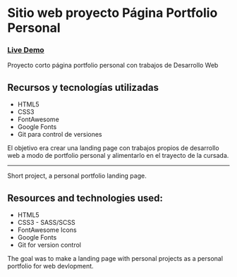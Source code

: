 # Sitio web proyecto Página Portfolio Personal

### [Live Demo](https://jorgembenjumea.github.io/C.V/)

Proyecto corto página portfolio personal con trabajos de Desarrollo Web

## Recursos y tecnologías utilizadas

-   HTML5
-   CSS3 
-   FontAwesome
-   Google Fonts
-   Git para control de versiones

El objetivo era crear una landing page con trabajos propios de desarrollo web a modo de portfolio personal y 
alimentarlo en el trayecto de la cursada.

----

Short project, a personal portfolio landing page.

## Resources and technologies used:

-   HTML5
-   CSS3 - SASS/SCSS
-   FontAwesome Icons
-   Google Fonts
-   Git for version control

The goal was to make a landing page with personal projects as a personal portfolio for web devlopment. 
